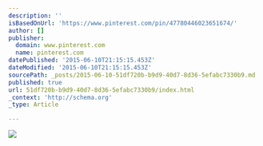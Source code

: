 ```yaml
---
description: ''
isBasedOnUrl: 'https://www.pinterest.com/pin/47780446023651674/'
author: []
publisher:
  domain: www.pinterest.com
  name: pinterest.com
datePublished: '2015-06-10T21:15:15.453Z'
dateModified: '2015-06-10T21:15:15.453Z'
sourcePath: _posts/2015-06-10-51df720b-b9d9-40d7-8d36-5efabc7330b9.md
published: true
url: 51df720b-b9d9-40d7-8d36-5efabc7330b9/index.html
_context: 'http://schema.org'
_type: Article

---
```

![](https://s-media-cache-ak0.pinimg.com/736x/f5/a8/25/f5a8253d363378d1a949494190582da8.jpg)